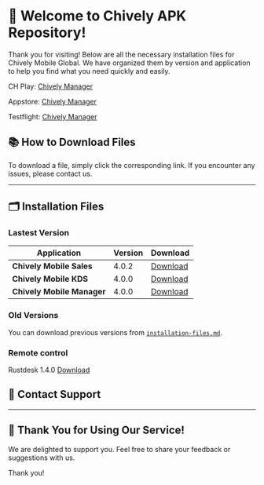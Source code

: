# 🎉 **Welcome to Chively APK Repository!**

Thank you for visiting! Below are all the necessary installation files for Chively Mobile Global. We have organized them by version and application to help you find what you need quickly and easily.

CH Play:
[Chively Manager](https://play.google.com/store/apps/details?id=com.luqra.chivelymanager)

Appstore:
[Chively Manager](https://apps.apple.com/us/app/chively-manager-us/id6751105825)

Testflight:
[Chively Manager](https://testflight.apple.com/join/H8vrSJ4j)


## 📚 **How to Download Files**
To download a file, simply click the corresponding link. If you encounter any issues, please contact us.

---

## 🗂️ **Installation Files**

### Lastest Version

| Application | Version | Download |
|---|---|---|
| **Chively Mobile Sales** | 4.0.2 | [Download](https://github.com/chively-us/chively/releases/download/4.0.0/Chively_Sales_4_0_2.apk) |
| **Chively Mobile KDS** | 4.0.0 | [Download](https://github.com/chively-us/chively/releases/download/4.0.0/KDS_4_0_0.apk) |
| **Chively Mobile Manager** | 4.0.0 | [Download](https://github.com/chively-us/chively/releases/download/4.0.0/Manager_4_0_0.apk) |

### Old Versions

You can download previous versions from [`installation-files.md`](https://chively-us.github.io/chively/installation-files.html).

### Remote control 
Rustdesk 1.4.0 [Download](https://github.com/rustdesk/rustdesk/releases/download/1.4.0/rustdesk-1.4.0-universal-signed.apk)


## 📧 **Contact Support**


---

## 🚀 **Thank You for Using Our Service!**

We are delighted to support you. Feel free to share your feedback or suggestions with us.

Thank you!
